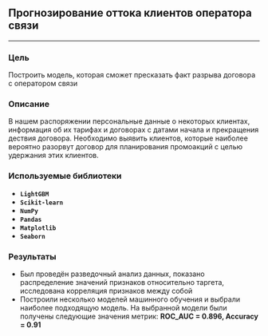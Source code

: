 ﻿## Прогнозирование оттока клиентов оператора связи
---

### Цель
Построить модель, которая сможет пресказать факт разрыва договора с оператором связи

### Описание
В нашем распоряжении персональные данные о некоторых клиентах, информация об их тарифах и договорах с датами начала и прекращения дествия договора. Необходимо выявить клиентов, которые наиболее вероятно разорвут договор для планирования промоакций с целью удержания этих клиентов.


### Используемые библиотеки
- **`LightGBM`**
- **`Scikit-learn`**
- **`NumPy`**
- **`Pandas`**
- **`Matplotlib`**
- **`Seaborn`**

### Результаты
- Был проведён разведочный анализ данных, показано распределение значений признаков относительно таргета, исследована корреляция признаков между собой
- Построили несколько моделей машинного обучения и выбрали наиболее подходящую модель. На выбранной модели были получены следующие значения метрик: **ROC_AUC = 0.896, Accuracy = 0.91**
         